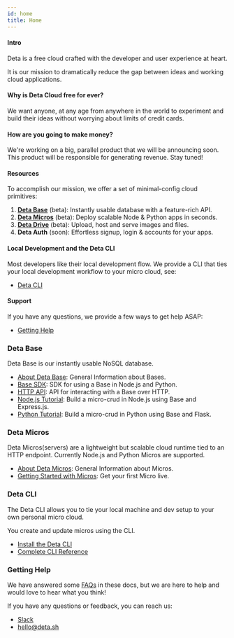 ```yaml
---
id: home
title: Home
---
```


#### Intro

Deta is a free cloud crafted with the developer and user experience at heart.

It is our mission to dramatically reduce the gap between ideas and working cloud applications.


#### Why is Deta Cloud free for ever?

We want anyone, at any age from anywhere in the world to experiment and build their ideas without worrying about limits of credit cards.

#### How are you going to make money?

We're working on a big, parallel product that we will be announcing soon. This product will be responsible for generating revenue.
Stay tuned!


#### Resources

To accomplish our mission, we offer a set of minimal-config cloud primitives:

1. **[Deta Base](#deta-base)** (beta): Instantly usable database with a feature-rich API.
2. **[Deta Micros](#deta-micros)** (beta): Deploy scalable Node & Python apps in seconds.
3. **[Deta Drive](/docs/drive/about)** (beta): Upload, host and serve images and files.
4. **Deta Auth** (soon): Effortless signup, login & accounts for your apps.


#### Local Development and the Deta CLI

Most developers like their local development flow. We provide a CLI that ties your local development workflow to your micro cloud, see:

- [Deta CLI](#deta-cli)


#### Support

If you have any questions, we provide a few ways to get help ASAP:

- [Getting Help](#getting-help)


### Deta Base

Deta Base is our instantly usable NoSQL database.

- [About Deta Base](base/about.md): General Information about Bases.
- [Base SDK](base/sdk.md): SDK for using a Base in Node.js and Python.
- [HTTP API](base/HTTP.md): API for interacting with a Base over HTTP.
- [Node.js Tutorial](base/node_tutorial.md): Build a micro-crud in Node.js using Base and Express.js.
- [Python Tutorial](base/py_tutorial.md): Build a micro-crud in Python using Base and Flask.


### Deta Micros

Deta Micros(servers) are a lightweight but scalable cloud runtime tied to an HTTP endpoint. Currently Node.js and Python Micros are supported.

- [About Deta Micros](micros/about.md): General Information about Micros.
- [Getting Started with Micros](micros/getting_started.md): Get your first Micro live.


### Deta CLI

The Deta CLI allows you to tie your local machine and dev setup to your own personal micro cloud.

You create and update micros using the CLI.

- [Install the Deta CLI](cli/install.md)
- [Complete CLI Reference](cli/commands.md)


### Getting Help

We have answered some [FAQs](faqs.md) in these docs, but we are here to help and would love to hear what you think!

If you have any questions or feedback, you can reach us:
- [Slack](https://join.slack.com/t/deta-hq/shared_invite/zt-ej8ygys5-1szO9l~y052Hg04FXdV1iA)
- [hello@deta.sh](mailto:hello@deta.sh)
